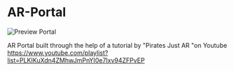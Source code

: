 # AR-Portal

![Preview Portal](https://i.imgur.com/LBLk3SV.png)

AR Portal built through the help of a tutorial by "Pirates Just AR "on Youtube https://www.youtube.com/playlist?list=PLKIKuXdn4ZMhwJmPnYI0e7Ixv94ZFPvEP
